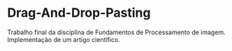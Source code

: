 # Drag-And-Drop-Pasting
Trabalho final da disciplina de Fundamentos de Processamento de imagem. Implementação de um artigo científico.
